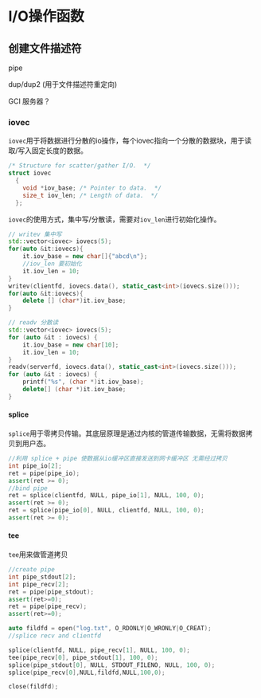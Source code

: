 

# I/O操作函数

## 创建文件描述符

pipe

dup/dup2 (用于文件描述符重定向)

GCI 服务器？



### iovec

``iovec``用于将数据进行分散的io操作，每个iovec指向一个分散的数据块，用于读取/写入固定长度的数据。

```cpp
/* Structure for scatter/gather I/O.  */
struct iovec
  {
    void *iov_base;	/* Pointer to data.  */
    size_t iov_len;	/* Length of data.  */
  };
```

``iovec``的使用方式，集中写/分散读，需要对``iov_len``进行初始化操作。

```cpp
// writev 集中写
std::vector<iovec> iovecs(5);
for(auto &it:iovecs){
    it.iov_base = new char[]{"abcd\n"};
    //iov_len 要初始化
    it.iov_len = 10;
}
writev(clientfd, iovecs.data(), static_cast<int>(iovecs.size()));
for(auto &it:iovecs){
    delete [] (char*)it.iov_base;
}

// readv 分散读
std::vector<iovec> iovecs(5);
for (auto &it : iovecs) {
    it.iov_base = new char[10];
    it.iov_len = 10;
}
readv(serverfd, iovecs.data(), static_cast<int>(iovecs.size()));
for (auto &it : iovecs) {
    printf("%s", (char *)it.iov_base);
    delete[] (char *)it.iov_base;
}
```



#### splice

``splice``用于零拷贝传输。其底层原理是通过内核的管道传输数据，无需将数据拷贝到用户态。

```cpp
//利用 splice + pipe 使数据从io缓冲区直接发送到网卡缓冲区 无需经过拷贝
int pipe_io[2];
ret = pipe(pipe_io);
assert(ret >= 0);
//bind pipe 
ret = splice(clientfd, NULL, pipe_io[1], NULL, 100, 0);
assert(ret >= 0);
ret = splice(pipe_io[0], NULL, clientfd, NULL, 100, 0);
assert(ret >= 0);
```



#### tee

``tee``用来做管道拷贝

```cpp
//create pipe
int pipe_stdout[2];
int pipe_recv[2];
ret = pipe(pipe_stdout);
assert(ret>=0);
ret = pipe(pipe_recv);
assert(ret>=0);

auto fildfd = open("log.txt", O_RDONLY|O_WRONLY|O_CREAT);
//splice recv and clientfd

splice(clientfd, NULL, pipe_recv[1], NULL, 100, 0);
tee(pipe_recv[0], pipe_stdout[1], 100, 0);
splice(pipe_stdout[0], NULL, STDOUT_FILENO, NULL, 100, 0);
splice(pipe_recv[0],NULL,fildfd,NULL,100,0);

close(fildfd);
```

